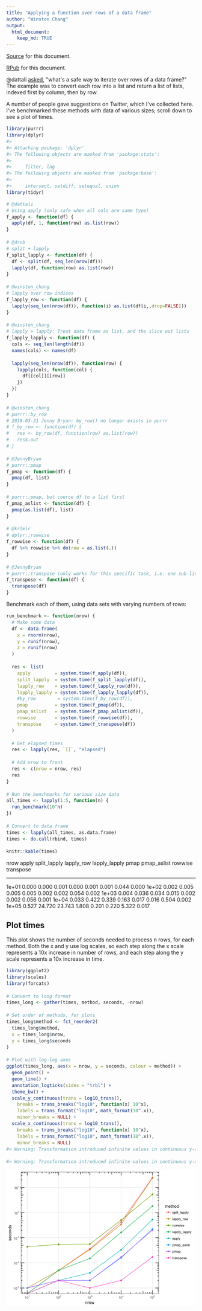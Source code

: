 ```yaml
---
title: "Applying a function over rows of a data frame"
author: "Winston Chang"
output:
  html_document:
    keep_md: TRUE
---
```




[Source](https://gist.github.com/wch/0e564def155d976c04dd28a876dc04b4) for this document.

[RPub](https://rpubs.com/wch/200398) for this document.

@dattali [asked](https://twitter.com/daattali/status/761058049859518464), "what's a safe way to iterate over rows of a data frame?" The example was to convert each row into a list and return a list of lists, indexed first by column, then by row.

A number of people gave suggestions on Twitter, which I've collected here. I've benchmarked these methods with data of various sizes; scroll down to see a plot of times.


```r
library(purrr)
library(dplyr)
#> 
#> Attaching package: 'dplyr'
#> The following objects are masked from 'package:stats':
#> 
#>     filter, lag
#> The following objects are masked from 'package:base':
#> 
#>     intersect, setdiff, setequal, union
library(tidyr)
```



```r
# @dattali
# Using apply (only safe when all cols are same type)
f_apply <- function(df) {
  apply(df, 1, function(row) as.list(row))  
}

# @drob
# split + lapply
f_split_lapply <- function(df) {
  df <- split(df, seq_len(nrow(df)))
  lapply(df, function(row) as.list(row))
}

# @winston_chang
# lapply over row indices
f_lapply_row <- function(df) {
  lapply(seq_len(nrow(df)), function(i) as.list(df[i,,drop=FALSE]))
}

# @winston_chang
# lapply + lapply: Treat data frame as list, and the slice out lists
f_lapply_lapply <- function(df) {
  cols <- seq_len(length(df))
  names(cols) <- names(df)

  lapply(seq_len(nrow(df)), function(row) {
    lapply(cols, function(col) {
      df[[col]][[row]]
    })
  })
}

# @winston_chang
# purrr::by_row
# 2018-03-31 Jenny Bryan: by_row() no longer exists in purrr
# f_by_row <- function(df) {
#   res <- by_row(df, function(row) as.list(row))
#   res$.out
# }

# @JennyBryan
# purrr::pmap
f_pmap <- function(df) {
  pmap(df, list)
}

# purrr::pmap, but coerce df to a list first
f_pmap_aslist <- function(df) {
  pmap(as.list(df), list)
}

# @krlmlr
# dplyr::rowwise
f_rowwise <- function(df) {
  df %>% rowwise %>% do(row = as.list(.))
}

# @JennyBryan
# purrr::transpose (only works for this specific task, i.e. one sub-list per row)
f_transpose <- function(df) {
  transpose(df)
}
```


Benchmark each of them, using data sets with varying numbers of rows:


```r
run_benchmark <- function(nrow) {
  # Make some data
  df <- data.frame(
    x = rnorm(nrow),
    y = runif(nrow),
    z = runif(nrow)
  )
  
  res <- list(
    apply         = system.time(f_apply(df)),
    split_lapply  = system.time(f_split_lapply(df)),
    lapply_row    = system.time(f_lapply_row(df)),
    lapply_lapply = system.time(f_lapply_lapply(df)),
    #by_row        = system.time(f_by_row(df)),
    pmap          = system.time(f_pmap(df)),
    pmap_aslist   = system.time(f_pmap_aslist(df)),
    rowwise       = system.time(f_rowwise(df)),
    transpose     = system.time(f_transpose(df))
  )
  
  # Get elapsed times
  res <- lapply(res, `[[`, "elapsed")

  # Add nrow to front
  res <- c(nrow = nrow, res)
  res
}

# Run the benchmarks for various size data
all_times <- lapply(1:5, function(n) {
  run_benchmark(10^n)
})

# Convert to data frame
times <- lapply(all_times, as.data.frame)
times <- do.call(rbind, times)

knitr::kable(times)
```



  nrow   apply   split_lapply   lapply_row   lapply_lapply    pmap   pmap_aslist   rowwise   transpose
------  ------  -------------  -----------  --------------  ------  ------------  --------  ----------
 1e+01   0.000          0.000        0.001           0.000   0.001         0.001     0.044       0.000
 1e+02   0.002          0.005        0.005           0.005   0.002         0.002     0.054       0.002
 1e+03   0.004          0.036        0.034           0.015   0.002         0.002     0.056       0.001
 1e+04   0.033          0.422        0.339           0.163   0.017         0.016     0.504       0.002
 1e+05   0.527         24.720       23.743           1.808   0.201         0.220     5.322       0.017


## Plot times

This plot shows the number of seconds needed to process n rows, for each method. Both the x and y use log scales, so each step along the x scale represents a 10x increase in number of rows, and each step along the y scale represents a 10x increase in time.


```r
library(ggplot2)
library(scales)
library(forcats)

# Convert to long format
times_long <- gather(times, method, seconds, -nrow)

# Set order of methods, for plots
times_long$method <- fct_reorder2(
  times_long$method,
  x = times_long$nrow,
  y = times_long$seconds
)

# Plot with log-log axes
ggplot(times_long, aes(x = nrow, y = seconds, colour = method)) +
  geom_point() +
  geom_line() +
  annotation_logticks(sides = "trbl") +
  theme_bw() +
  scale_y_continuous(trans = log10_trans(),
    breaks = trans_breaks("log10", function(x) 10^x),
    labels = trans_format("log10", math_format(10^.x)),
    minor_breaks = NULL) +
  scale_x_continuous(trans = log10_trans(),
    breaks = trans_breaks("log10", function(x) 10^x),
    labels = trans_format("log10", math_format(10^.x)),
    minor_breaks = NULL)
#> Warning: Transformation introduced infinite values in continuous y-axis

#> Warning: Transformation introduced infinite values in continuous y-axis
```

![](wch_files/figure-html/plot-1.png)<!-- -->
